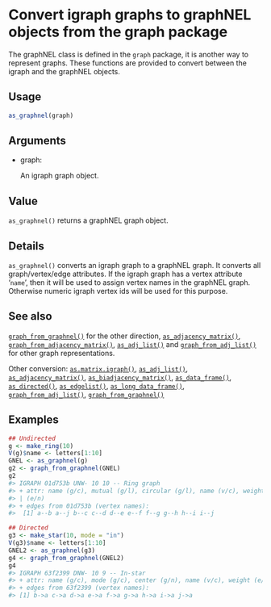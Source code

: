 # Convert igraph graphs to graphNEL objects from the graph package

The graphNEL class is defined in the `graph` package, it is another way
to represent graphs. These functions are provided to convert between the
igraph and the graphNEL objects.

## Usage

``` r
as_graphnel(graph)
```

## Arguments

- graph:

  An igraph graph object.

## Value

`as_graphnel()` returns a graphNEL graph object.

## Details

`as_graphnel()` converts an igraph graph to a graphNEL graph. It
converts all graph/vertex/edge attributes. If the igraph graph has a
vertex attribute ‘`name`’, then it will be used to assign vertex names
in the graphNEL graph. Otherwise numeric igraph vertex ids will be used
for this purpose.

## See also

[`graph_from_graphnel()`](https://r.igraph.org/reference/graph_from_graphnel.md)
for the other direction,
[`as_adjacency_matrix()`](https://r.igraph.org/reference/as_adjacency_matrix.md),
[`graph_from_adjacency_matrix()`](https://r.igraph.org/reference/graph_from_adjacency_matrix.md),
[`as_adj_list()`](https://r.igraph.org/reference/as_adj_list.md) and
[`graph_from_adj_list()`](https://r.igraph.org/reference/graph_from_adj_list.md)
for other graph representations.

Other conversion:
[`as.matrix.igraph()`](https://r.igraph.org/reference/as.matrix.igraph.md),
[`as_adj_list()`](https://r.igraph.org/reference/as_adj_list.md),
[`as_adjacency_matrix()`](https://r.igraph.org/reference/as_adjacency_matrix.md),
[`as_biadjacency_matrix()`](https://r.igraph.org/reference/as_biadjacency_matrix.md),
[`as_data_frame()`](https://r.igraph.org/reference/graph_from_data_frame.md),
[`as_directed()`](https://r.igraph.org/reference/as_directed.md),
[`as_edgelist()`](https://r.igraph.org/reference/as_edgelist.md),
[`as_long_data_frame()`](https://r.igraph.org/reference/as_long_data_frame.md),
[`graph_from_adj_list()`](https://r.igraph.org/reference/graph_from_adj_list.md),
[`graph_from_graphnel()`](https://r.igraph.org/reference/graph_from_graphnel.md)

## Examples

``` r
## Undirected
g <- make_ring(10)
V(g)$name <- letters[1:10]
GNEL <- as_graphnel(g)
g2 <- graph_from_graphnel(GNEL)
g2
#> IGRAPH 01d753b UNW- 10 10 -- Ring graph
#> + attr: name (g/c), mutual (g/l), circular (g/l), name (v/c), weight
#> | (e/n)
#> + edges from 01d753b (vertex names):
#>  [1] a--b a--j b--c c--d d--e e--f f--g g--h h--i i--j

## Directed
g3 <- make_star(10, mode = "in")
V(g3)$name <- letters[1:10]
GNEL2 <- as_graphnel(g3)
g4 <- graph_from_graphnel(GNEL2)
g4
#> IGRAPH 63f2399 DNW- 10 9 -- In-star
#> + attr: name (g/c), mode (g/c), center (g/n), name (v/c), weight (e/n)
#> + edges from 63f2399 (vertex names):
#> [1] b->a c->a d->a e->a f->a g->a h->a i->a j->a
```
